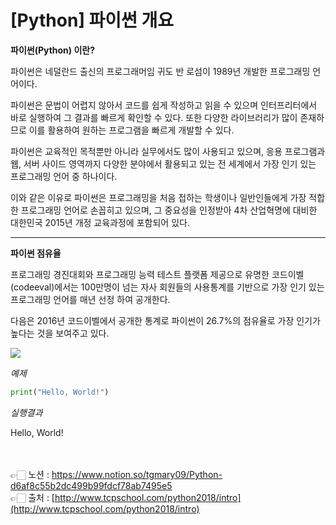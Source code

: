 # [Python] 파이썬 개요

**파이썬(Python) 이란?**

파이썬은 네덜란드 출신의 프로그래머임 귀도 반 로섬이 1989년 개발한 프로그래밍 언어이다.

파이썬은 문법이 어렵지 않아서 코드를 쉽게 작성하고 읽을 수 있으며 인터프리터에서 바로 
실행하여 그 결과를 빠르게 확인할 수 있다. 또한 다양한 라이브러리가 많이 존재하므로 이를 
활용하여 원하는 프로그램을 빠르게 개발할 수 있다.

파이썬은 교육적인 목적뿐만 아니라 실무에서도 많이 사용되고 있으며, 응용 프로그램과 웹, 서버 
사이드 영역까지 다양한 분야에서 활용되고 있는 전 세계에서 가장 인기 있는 프로그래밍 언어 중 
하나이다.

이와 같은 이유로 파이썬은 프로그래밍을 처음 접하는 학생이나 일반인들에게 가장 적합한 
프로그래밍 언어로 손꼽히고 있으며, 그 중요성을 인정받아 4차 산업혁명에 대비한 대한민국 2015년 개정 교육과정에 포함되어 있다.

---

**파이썬 점유율**

프로그래밍 경진대회와 프로그래밍 능력 테스트 플랫폼 제공으로 유명한 코드이벨(codeeval)에서는 100만명이 넘는 자사 회원들의 사용통계를 기반으로 가장 인기 있는 프로그래밍 언어를 매년 선정
하여 공개한다.

다음은 2016년 코드이벨에서 공개한 통계로 파이썬이 26.7%의 점유율로 가장 인기가 높다는 것을 보여주고 있다.

<img src="https://s3.us-west-2.amazonaws.com/secure.notion-static.com/d4b9be5b-d496-47cb-8b18-35ea5d493f1a/Untitled.png?X-Amz-Algorithm=AWS4-HMAC-SHA256&X-Amz-Content-Sha256=UNSIGNED-PAYLOAD&X-Amz-Credential=AKIAT73L2G45EIPT3X45%2F20230105%2Fus-west-2%2Fs3%2Faws4_request&X-Amz-Date=20230105T024204Z&X-Amz-Expires=86400&X-Amz-Signature=ada19eb3c2eea503f1bf6aaa05097554fd6ecab5665559bddd3da072d0132ca9&X-Amz-SignedHeaders=host&response-content-disposition=filename%3D%22Untitled.png%22&x-id=GetObject">

*예제*

```python
print("Hello, World!")
```

*실행결과*

Hello, World!

<br><br>
👉🏻 노션 : https://www.notion.so/tgmary09/Python-d6af8c55b2dc499b99fdcf78ab7495e5
<br>
👉🏻 출처 : [http://www.tcpschool.com/python2018/intro](http://www.tcpschool.com/python2018/intro)
